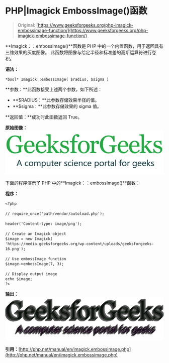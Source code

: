 # PHP|Imagick EmbossImage()函数

> Original: [https://www.geeksforgeeks.org/php-imagick-embossimage-function/](https://www.geeksforgeeks.org/php-imagick-embossimage-function/)

**Imagick：：embossImage()**函数是 PHP 中的一个内置函数，用于返回具有三维效果的灰度图像。 此函数将图像与给定半径和标准差的高斯运算符进行卷积。

**语法：**

```
*bool* Imagick::embossImage( $radius, $sigma )
```

**参数：**此函数接受上述两个参数，如下所述：

*   **$RADIUS：**此参数存储效果半径的值。
*   **$sigma：**此参数存储效果的 sigma 值。

**返回值：**成功时此函数返回 True。

**原始图像：**
![](img/2aee72e5320a85a6e747db7b6fa1345f.png)

下面的程序演示了 PHP 中的**Imagick：：embossImage()**函数：

**程序：**

```
<?php 

// require_once('path/vendor/autoload.php'); 

header('Content-type: image/png');

// Create an Imagick object
$image = new Imagick(
'https://media.geeksforgeeks.org/wp-content/uploads/geeksforgeeks-16.png');

// Use embossImage function
$image->embossImage(7, 3);

// Display output image
echo $image;
?>
```

**输出：**
![](img/4feba4ed3731165555881dec26d43b26.png)

**引用：**[http://php.net/manual/en/imagick.embossimage.php](http://php.net/manual/en/imagick.embossimage.php)